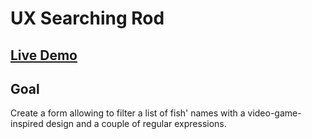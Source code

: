 # UX Searching Rod

## [Live Demo](https://codepen.io/borntofrappe/full/ZdXMwM)

## Goal

Create a form allowing to filter a list of fish' names with a video-game-inspired design and a couple of regular expressions.